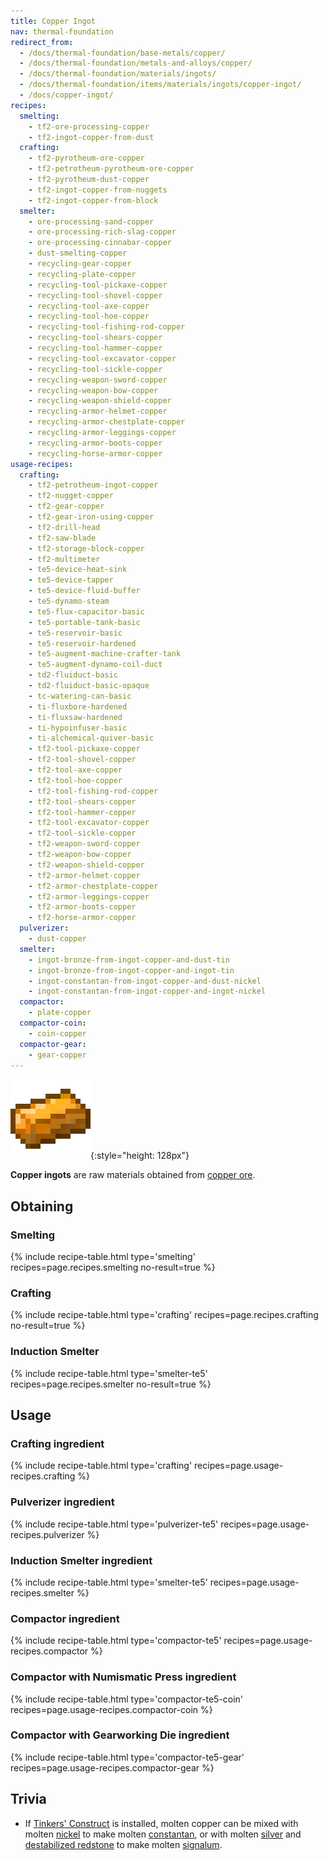 ```yaml
---
title: Copper Ingot
nav: thermal-foundation
redirect_from:
  - /docs/thermal-foundation/base-metals/copper/
  - /docs/thermal-foundation/metals-and-alloys/copper/
  - /docs/thermal-foundation/materials/ingots/
  - /docs/thermal-foundation/items/materials/ingots/copper-ingot/
  - /docs/copper-ingot/
recipes:
  smelting:
    - tf2-ore-processing-copper
    - tf2-ingot-copper-from-dust
  crafting:
    - tf2-pyrotheum-ore-copper
    - tf2-petrotheum-pyrotheum-ore-copper
    - tf2-pyrotheum-dust-copper
    - tf2-ingot-copper-from-nuggets
    - tf2-ingot-copper-from-block
  smelter:
    - ore-processing-sand-copper
    - ore-processing-rich-slag-copper
    - ore-processing-cinnabar-copper
    - dust-smelting-copper
    - recycling-gear-copper
    - recycling-plate-copper
    - recycling-tool-pickaxe-copper
    - recycling-tool-shovel-copper
    - recycling-tool-axe-copper
    - recycling-tool-hoe-copper
    - recycling-tool-fishing-rod-copper
    - recycling-tool-shears-copper
    - recycling-tool-hammer-copper
    - recycling-tool-excavator-copper
    - recycling-tool-sickle-copper
    - recycling-weapon-sword-copper
    - recycling-weapon-bow-copper
    - recycling-weapon-shield-copper
    - recycling-armor-helmet-copper
    - recycling-armor-chestplate-copper
    - recycling-armor-leggings-copper
    - recycling-armor-boots-copper
    - recycling-horse-armor-copper
usage-recipes:
  crafting:
    - tf2-petrotheum-ingot-copper
    - tf2-nugget-copper
    - tf2-gear-copper
    - tf2-gear-iron-using-copper
    - tf2-drill-head
    - tf2-saw-blade
    - tf2-storage-block-copper
    - tf2-multimeter
    - te5-device-heat-sink
    - te5-device-tapper
    - te5-device-fluid-buffer
    - te5-dynamo-steam
    - te5-flux-capacitor-basic
    - te5-portable-tank-basic
    - te5-reservoir-basic
    - te5-reservoir-hardened
    - te5-augment-machine-crafter-tank
    - te5-augment-dynamo-coil-duct
    - td2-fluiduct-basic
    - td2-fluiduct-basic-opaque
    - tc-watering-can-basic
    - ti-fluxbore-hardened
    - ti-fluxsaw-hardened
    - ti-hypoinfuser-basic
    - ti-alchemical-quiver-basic
    - tf2-tool-pickaxe-copper
    - tf2-tool-shovel-copper
    - tf2-tool-axe-copper
    - tf2-tool-hoe-copper
    - tf2-tool-fishing-rod-copper
    - tf2-tool-shears-copper
    - tf2-tool-hammer-copper
    - tf2-tool-excavator-copper
    - tf2-tool-sickle-copper
    - tf2-weapon-sword-copper
    - tf2-weapon-bow-copper
    - tf2-weapon-shield-copper
    - tf2-armor-helmet-copper
    - tf2-armor-chestplate-copper
    - tf2-armor-leggings-copper
    - tf2-armor-boots-copper
    - tf2-horse-armor-copper
  pulverizer:
    - dust-copper
  smelter:
    - ingot-bronze-from-ingot-copper-and-dust-tin
    - ingot-bronze-from-ingot-copper-and-ingot-tin
    - ingot-constantan-from-ingot-copper-and-dust-nickel
    - ingot-constantan-from-ingot-copper-and-ingot-nickel
  compactor:
    - plate-copper
  compactor-coin:
    - coin-copper
  compactor-gear:
    - gear-copper
---
```


![Copper ingot](/assets/images/thermal-foundation/ingot-copper.png){:style="height: 128px"}


**Copper ingots** are raw materials obtained from [copper
ore](/docs/thermal-foundation/copper-ore/).


Obtaining
---------

### Smelting
{% include recipe-table.html type='smelting' recipes=page.recipes.smelting no-result=true %}

### Crafting
{% include recipe-table.html type='crafting' recipes=page.recipes.crafting no-result=true %}

### Induction Smelter
{% include recipe-table.html type='smelter-te5' recipes=page.recipes.smelter no-result=true %}


Usage
-----

### Crafting ingredient
{% include recipe-table.html type='crafting' recipes=page.usage-recipes.crafting %}

### Pulverizer ingredient
{% include recipe-table.html type='pulverizer-te5' recipes=page.usage-recipes.pulverizer %}

### Induction Smelter ingredient
{% include recipe-table.html type='smelter-te5' recipes=page.usage-recipes.smelter %}

### Compactor ingredient
{% include recipe-table.html type='compactor-te5' recipes=page.usage-recipes.compactor %}

### Compactor with Numismatic Press ingredient
{% include recipe-table.html type='compactor-te5-coin' recipes=page.usage-recipes.compactor-coin %}

### Compactor with Gearworking Die ingredient
{% include recipe-table.html type='compactor-te5-gear' recipes=page.usage-recipes.compactor-gear %}


Trivia
------

* If [Tinkers'
  Construct](https://minecraft.curseforge.com/projects/tinkers-construct) is
  installed, molten copper can be mixed with molten
  [nickel](/docs/thermal-foundation/nickel-ingot/) to make molten
  [constantan](/docs/thermal-foundation/constantan-ingot/), or with molten
  [silver](/docs/thermal-foundation/silver-ingot/) and [destabilized
  redstone](/docs/thermal-foundation/destabilized-redstone/) to make molten
  [signalum](/docs/thermal-foundation/signalum-ingot/).
